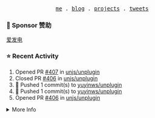 <p align="center">
  <samp>
    <a href="https://yuy1n.io">me</a> .
    <a href="https://yuy1n.io/blog">blog</a> .
    <a href="https://yuy1n.io/projects">projects</a> .
    <a href="https://twitter.com/yuyinws">tweets</a>
  </samp>
</p>

### 💖 Sponsor 赞助

[爱发电](https://afdian.com/a/yuyinws)

### ⭐️ Recent Activity
<!--RECENT_ACTIVITY:start-->
1. Opened PR [#407](https://github.com/unjs/unplugin/pull/407) in [unjs/unplugin](https://github.com/unjs/unplugin)<br>
2. Closed PR [#406](https://github.com/unjs/unplugin/pull/406) in [unjs/unplugin](https://github.com/unjs/unplugin)<br>
3. 💪 Pushed 1 commit(s) to [yuyinws/unplugin](https://github.com/yuyinws/unplugin)<br>
4. 💪 Pushed 1 commit(s) to [yuyinws/unplugin](https://github.com/yuyinws/unplugin)<br>
5. Opened PR [#406](https://github.com/unjs/unplugin/pull/406) in [unjs/unplugin](https://github.com/unjs/unplugin)<br>
<!--RECENT_ACTIVITY:end-->

<details>
  <summary>
  More Info
  </summary>

[![wakatime](https://wakatime.com/badge/user/51143705-a99d-4e70-b101-fd9e1cb44e71.svg)](https://wakatime.com/@51143705-a99d-4e70-b101-fd9e1cb44e71)

<img src="https://cdn.jsdelivr.net/gh/yuyinws/yuyinws/gitmand.svg" />
<br />
<img src="https://card.yuy1n.io/card/76561198340841543/dark,bg-game-1850570" />
<br />
<img src="https://cdn.jsdelivr.net/gh/yuyinws/yuyinws/github-metrics.svg" />
</details>
